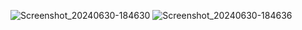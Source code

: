 ![Screenshot_20240630-184630](https://github.com/RyhabElmoncer/speedwidgetflutter/assets/126770762/7ff9e8de-fe97-4fec-830a-8818b663ae6d)
![Screenshot_20240630-184636](https://github.com/RyhabElmoncer/speedwidgetflutter/assets/126770762/2c465c66-978d-401c-bea5-0166bbfed431)
